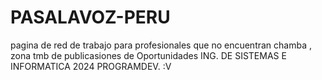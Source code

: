 # PASALAVOZ-PERU

pagina de red de trabajo para profesionales que no encuentran chamba , zona tmb de publicasiones de Oportunidades
ING. DE SISTEMAS E INFORMATICA 2024 
PROGRAMDEV. :V
